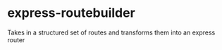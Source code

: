 # express-routebuilder
Takes in a structured set of routes and transforms them into an express router
